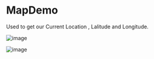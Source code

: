 # MapDemo
Used to get our Current Location , Lalitude and Longitude.

![image](https://user-images.githubusercontent.com/66171389/129230727-9e010fea-4859-4088-b890-30d3d6e52793.png)

![image](https://user-images.githubusercontent.com/66171389/129230788-8e69a3c3-01b6-4650-8591-0c62b2d36f6b.png)

